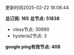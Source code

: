 更新时间2025-02-22 18:08:44

**总订阅: 165**
**总节点: 51838**
- vless节点: 30990
- hysteria2节点: 3

**google ping有效节点: 408**
